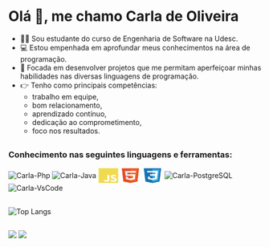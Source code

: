 <h1>Olá 👋,  me chamo Carla de Oliveira</h1>

- 👩‍💻 Sou estudante do curso de Engenharia de Software na Udesc.
- 💻 Estou empenhada em aprofundar meus conhecimentos na área de programação.
- 🎯 Focada em desenvolver projetos que me permitam aperfeiçoar minhas habilidades nas diversas linguagens de programação.
- 👉 Tenho como principais competências:
  * trabalho em equipe,
  * bom relacionamento,
  * aprendizado contínuo,
  * dedicação ao comprometimento,
  * foco nos resultados.

 ##
  <div style="display: inline_block">
    <h3 align="left">Conhecimento nas seguintes linguagens e ferramentas:</h3>
        <img align="center" alt="Carla-Php" height="55" width="55" src="https://cdn.jsdelivr.net/gh/devicons/devicon/icons/php/php-original.svg">
        <img align="center" alt="Carla-Java" height="35" width="45" src="https://cdn.jsdelivr.net/gh/devicons/devicon/icons/java/java-original-wordmark.svg">
        <img align="center" alt="Carla-Js" height="30" width="40" src="https://raw.githubusercontent.com/devicons/devicon/master/icons/javascript/javascript-plain.svg">
        <img align="center" alt="Carla-HTML" height="30" width="40" src="https://raw.githubusercontent.com/devicons/devicon/master/icons/html5/html5-original.svg">
        <img align="center" alt="Carla-CSS" height="30" width="40" src="https://raw.githubusercontent.com/devicons/devicon/master/icons/css3/css3-original.svg">
        <img align="center" alt="Carla-PostgreSQL" height="30" width="40" src="https://cdn.jsdelivr.net/gh/devicons/devicon/icons/postgresql/postgresql-original.svg">
        <img align="center" alt="Carla-VsCode" height="30" width="40" src="https://cdn.jsdelivr.net/gh/devicons/devicon/icons/vscode/vscode-original.svg">  
  </div>
  
  ##
   <div> 
     
   ![Top Langs](https://github-readme-stats.vercel.app/api/top-langs/?username=CarlaDeOliveira99&layout=compact&theme=tokyonight&bg_color=00000000&locale=pt-br)
  </div>

   ##
  <div> 
   <a  href = "mailto:carlaolive999@gmail.com" target="_blank"><img src="https://img.shields.io/badge/Gmail-D14836?style=for-the-badge&logo=gmail&logoColor=white" target="_blank"></a>
   <a href="https://www.linkedin.com/in/carla-oliveira-221705268/" target="_blank"><img src="https://img.shields.io/badge/-LinkedIn-%230077B5?style=for-the-badge&logo=linkedin&logoColor=white" target="_blank">      </a>  
  </div>
